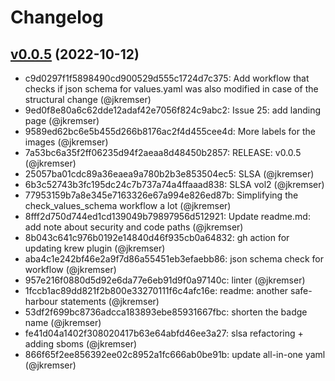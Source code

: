 # Changelog

## [v0.0.5](https://github.com/jkremser/log2rbac-operator/releases/tag/v0.0.5) (2022-10-12)

* c9d0297f1f5898490cd900529d555c1724d7c375: Add workflow that checks if json schema for values.yaml was also modified in case of the structural change (@jkremser)
* 9ed0f8e80a6c62dde12adaf42e7056f824c9abc2: Issue 25: add landing page (@jkremser)
* 9589ed62bc6e5b455d266b8176ac2f4d455cee4d: More labels for the images (@jkremser)
* 7a53bc6a35f2ff06235d94f2aeaa8d48450b2857: RELEASE: v0.0.5 (@jkremser)
* 25057ba01cdc89a36eaea9a780b2b3e853504ec5: SLSA (@jkremser)
* 6b3c52743b3fc195dc24c7b737a74a4ffaaad838: SLSA vol2 (@jkremser)
* 77953159b7a8e345e7163326e67a994e826ed87b: Simplifying the check_values_schema workflow a lot (@jkremser)
* 8fff2d750d744ed1cd139049b79897956d512921: Update readme.md: add note about security and code paths (@jkremser)
* 8b043c641c976b0192e14840d46f935cb0a64832: gh action for updating krew plugin (@jkremser)
* aba4c1e242bf46e2a9f7d86a55451eb3efaebb86: json schema check for workflow (@jkremser)
* 957e216f0880d5d92e6da77e6eb91d9f0a97140c: linter (@jkremser)
* 1fccb1ac89dd821f2b800e33270111f6c4afc16e: readme: another safe-harbour statements (@jkremser)
* 53df2f699bc8736adcca183893ebe85931667fbc: shorten the badge name (@jkremser)
* fe41d04a1402f308020417b63e64abfd46ee3a27: slsa refactoring + adding sboms (@jkremser)
* 866f65f2ee856392ee02c8952a1fc666ab0be91b: update all-in-one yaml (@jkremser)

